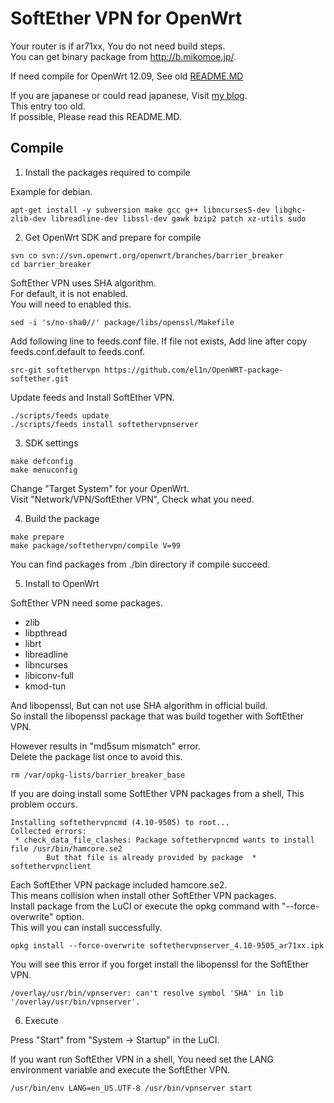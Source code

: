 SoftEther VPN for OpenWrt
=
Your router is if ar71xx, You do not need build steps.  
You can get binary package from http://b.mikomoe.jp/.

If need compile for OpenWrt 12.09, See old [README.MD](https://github.com/el1n/OpenWRT-package-softether/blob/7dc4c4ce19da9aa7dc2330e2dbbdc4d3e4dd4fcc/README.md)

If you are japanese or could read japanese, Visit [my blog](http://elin.mikomoe.jp/index.php?entry=OpenWRT%E3%81%A7SoftEther-VPN%E3%82%92%E5%8B%95%E3%81%8B%E3%81%99).  
This entry too old.  
If possible, Please read this README.MD.

Compile
-
1. Install the packages required to compile

  Example for debian.
  ```
  apt-get install -y subversion make gcc g++ libncurses5-dev libghc-zlib-dev libreadline-dev libssl-dev gawk bzip2 patch xz-utils sudo
  ```

2. Get OpenWrt SDK and prepare for compile
  ```
  svn co svn://svn.openwrt.org/openwrt/branches/barrier_breaker
  cd barrier_breaker
  ```

  SoftEther VPN uses SHA algorithm.  
  For default, it is not enabled.  
  You will need to enabled this.
  ```
  sed -i 's/no-sha0//' package/libs/openssl/Makefile
  ```

  Add following line to feeds.conf file.
  If file not exists, Add line after copy feeds.conf.default to feeds.conf.
  ```
  src-git softethervpn https://github.com/el1n/OpenWRT-package-softether.git
  ```

  Update feeds and Install SoftEther VPN.
  ```
  ./scripts/feeds update
  ./scripts/feeds install softethervpnserver
  ```

3. SDK settings
  ```
  make defconfig
  make menuconfig
  ```
  Change "Target System" for your OpenWrt.  
  Visit "Network/VPN/SoftEther VPN", Check what you need.

4. Build the package
  ```
  make prepare
  make package/softethervpn/compile V=99
  ```
  You can find packages from ./bin directory if compile succeed.

5. Install to OpenWrt

  SoftEther VPN need some packages.
  + zlib
  + libpthread
  + librt
  + libreadline
  + libncurses
  + libiconv-full
  + kmod-tun

  And libopenssl, But can not use SHA algorithm in official build.  
  So install the libopenssl package that was build together with SoftEther VPN.

  However results in "md5sum mismatch" error.  
  Delete the package list once to avoid this.
  ```
  rm /var/opkg-lists/barrier_breaker_base
  ```

  If you are doing install some SoftEther VPN packages from a shell, This problem occurs.
  ```
  Installing softethervpncmd (4.10-9505) to root...
  Collected errors:
   * check_data_file_clashes: Package softethervpncmd wants to install file /usr/bin/hamcore.se2
          But that file is already provided by package  * softethervpnclient
  ```
  Each SoftEther VPN package included hamcore.se2.  
  This means collision when install other SoftEther VPN packages.  
  Install package from the LuCI or execute the opkg command with "--force-overwrite" option.  
  This will you can install successfully.
  ```
  opkg install --force-overwrite softethervpnserver_4.10-9505_ar71xx.ipk
  ```

  You will see this error if you forget install the libopenssl for the SoftEther VPN.
  ```
  /overlay/usr/bin/vpnserver: can't resolve symbol 'SHA' in lib '/overlay/usr/bin/vpnserver'.
  ```

6. Execute

  Press "Start" from "System -> Startup" in the LuCI.

  If you want run SoftEther VPN in a shell, You need set the LANG environment variable and execute the SoftEther VPN.
  ```
  /usr/bin/env LANG=en_US.UTF-8 /usr/bin/vpnserver start
  ```
